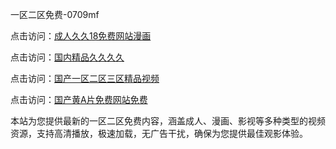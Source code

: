 一区二区免费-0709mf

点击访问：<a href="https://heiliaowt0d7p.pages.dev">成人久久18免费网站漫画</a>

点击访问：<a href="https://heiliaoga6s9v.pages.dev">国内精品久久久久</a>

点击访问：<a href="https://heiliaoow5kzm.pages.dev">国产一区二区三区精品视频</a>

点击访问：<a href="https://heiliao2dmwwy.pages.dev">国产黄A片免费网站免费</a>

本站为您提供最新的一区二区免费内容，涵盖成人、漫画、影视等多种类型的视频资源，支持高清播放，极速加载，无广告干扰，确保为您提供最佳观影体验。

<span style="display:none;">[Canonical link](https://github.com/bn20250709/bn08 ）</span>
